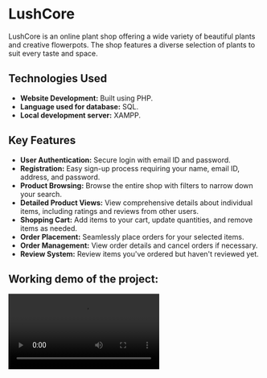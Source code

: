 # LushCore
<p>LushCore is an online plant shop offering a wide variety of beautiful plants and creative flowerpots. The shop features a diverse selection of plants to suit every taste and space.</p>

<h2>Technologies Used</h2>
<ul>
  <li><strong>Website Development:</strong> Built using PHP.</li>
  <li><strong>Language used for database:</strong> SQL.</li>
  <li><strong>Local development server:</strong> XAMPP.</li>
</ul>

<h2>Key Features</h2>
<ul>
  <li><strong>User Authentication:</strong> Secure login with email ID and password.</li>
  <li><strong>Registration:</strong> Easy sign-up process requiring your name, email ID, address, and password.</li>
  <li><strong>Product Browsing:</strong> Browse the entire shop with filters to narrow down your search.</li>
  <li><strong>Detailed Product Views:</strong> View comprehensive details about individual items, including ratings and reviews from other users.</li>
  <li><strong>Shopping Cart:</strong> Add items to your cart, update quantities, and remove items as needed.</li>
  <li><strong>Order Placement:</strong> Seamlessly place orders for your selected items.</li>
  <li><strong>Order Management:</strong> View order details and cancel orders if necessary.</li>
  <li><strong>Review System:</strong> Review items you've ordered but haven't reviewed yet.</li>
</ul>

<h2>Working demo of the project:</h2>
<video src="https://github.com/uditisinha/LushCore/assets/123114215/33aa1f10-20a9-4aac-ba79-1a1d7fc8b598"/>

<h2>ER diagram of the project:</h2>
![Hospital ER diagram (Example) - New Page](https://github.com/uditisinha/LushCore/assets/123114215/996c95f6-cc00-4b89-881a-b0308eb3372b)
